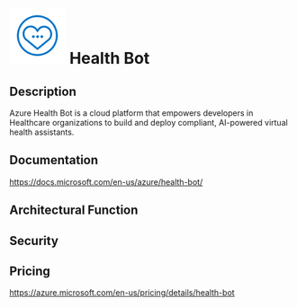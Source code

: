 # <img src ="../img/Health Bot.svg" width=100 /> Health Bot                 



## Description										
Azure Health Bot is a cloud platform that empowers developers in Healthcare organizations to build and deploy compliant, AI-powered virtual health assistants.





## Documentation
https://docs.microsoft.com/en-us/azure/health-bot/



## Architectural Function




## Security




## Pricing
https://azure.microsoft.com/en-us/pricing/details/health-bot



